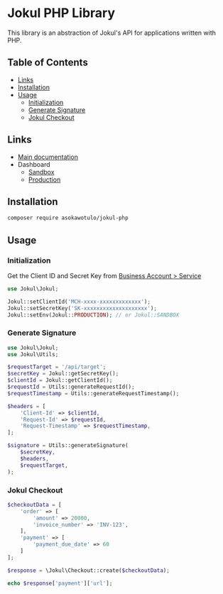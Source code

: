 # Jokul PHP Library

This library is an abstraction of Jokul's API for applications written with PHP.

## Table of Contents
- [Links](#links)
- [Installation](#installation)
- [Usage](#usage)
	- [Initialization](#initialization)
	- [Generate Signature](#generate-signature)
	- [Jokul Checkout](#jokul-checkout)

## Links
- [Main documentation](https://jokul.doku.com/docs)
- Dashboard
  - [Sandbox](https://jokul.doku.com/bo)
  - [Production](https://jokul.doku.com/bo)

## Installation
```bash
composer require asokawotulo/jokul-php
```

## Usage
### Initialization
Get the Client ID and Secret Key from [Business Account > Service](https://jokul.doku.com/bo/business-account/service-management)
```php
use Jokul\Jokul;

Jokul::setClientId('MCH-xxxx-xxxxxxxxxxxxx');
Jokul::setSecretKey('SK-xxxxxxxxxxxxxxxxxxxx');
Jokul::setEnv(Jokul::PRODUCTION); // or Jokul::SANDBOX
```

### Generate Signature
```php
use Jokul\Jokul;
use Jokul\Utils;

$requestTarget = '/api/target';
$secretKey = Jokul::getSecretKey();
$clientId = Jokul::getClientId();
$requestId = Utils::generateRequestId();
$requestTimestamp = Utils::generateRequestTimestamp();

$headers = [
	'Client-Id' => $clientId,
	'Request-Id' => $requestId,
	'Request-Timestamp' => $requestTimestamp,
];

$signature = Utils::generateSignature(
	$secretKey,
	$headers,
	$requestTarget,
);
```

### Jokul Checkout
```php
$checkoutData = [
	'order' => [
		'amount' => 20000,
		'invoice_number' => 'INV-123',
	],
	'payment' => [
		'payment_due_date' => 60
	]
];

$response = \Jokul\Checkout::create($checkoutData);

echo $response['payment']['url'];
```